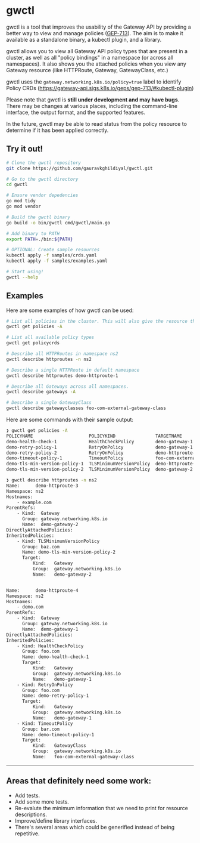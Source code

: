# gwctl

gwctl is a tool that improves the usability of the Gateway API by providing a better way to view and manage policies ([GEP-713](https://gateway-api.sigs.k8s.io/geps/gep-713)). The aim is to make it available as a standalone binary, a kubectl plugin, and a library.

gwctl allows you to view all Gateway API policy types that are present in a cluster, as well as all "policy bindings" in a namespace (or across all namespaces). It also shows you the attached policies when you view any Gateway resource (like HTTPRoute, Gateway, GatewayClass, etc.)

gwctl uses the `gateway.networking.k8s.io/policy=true` label to identify Policy CRDs (https://gateway-api.sigs.k8s.io/geps/gep-713/#kubectl-plugin)

Please note that gwctl is <b>still under development and may have bugs</b>. There may be changes at various places, including the command-line interface, the output format, and the supported features.

In the future, gwctl may be able to read status from the policy resource to determine if it has been applied correctly.

## Try it out!

```bash
# Clone the gwctl repository
git clone https://github.com/gauravkghildiyal/gwctl.git

# Go to the gwctl directory
cd gwctl

# Ensure vendor depedencies
go mod tidy
go mod vendor

# Build the gwctl binary
go build -o bin/gwctl cmd/gwctl/main.go

# Add binary to PATH
export PATH=./bin:${PATH}

# OPTIONAL: Create sample resources
kubectl apply -f samples/crds.yaml
kubectl apply -f samples/examples.yaml

# Start using!
gwctl --help
```

## Examples
Here are some examples of how gwctl can be used:

```bash
# List all policies in the cluster. This will also give the resource they bind to.
gwctl get policies -A

# List all available policy types
gwctl get policycrds

# Describe all HTTPRoutes in namespace ns2
gwctl describe httproutes -n ns2

# Describe a single HTTPRoute in default namespace
gwctl describe httproutes demo-httproute-1

# Describe all Gateways across all namespaces.
gwctl describe gateways -A

# Describe a single GatewayClass
gwctl describe gatewayclasses foo-com-external-gateway-class
```

Here are some commands with their sample output:
```bash
❯ gwctl get policies -A
POLICYNAME                     POLICYKIND               TARGETNAME                      TARGETKIND
demo-health-check-1            HealthCheckPolicy        demo-gateway-1                  Gateway
demo-retry-policy-1            RetryOnPolicy            demo-gateway-1                  Gateway
demo-retry-policy-2            RetryOnPolicy            demo-httproute-2                HTTPRoute
demo-timeout-policy-1          TimeoutPolicy            foo-com-external-gateway-class  GatewayClass
demo-tls-min-version-policy-1  TLSMinimumVersionPolicy  demo-httproute-1                HTTPRoute
demo-tls-min-version-policy-2  TLSMinimumVersionPolicy  demo-gateway-2                  Gateway

❯ gwctl describe httproutes -n ns2
Name:      demo-httproute-3
Namespace: ns2
Hostnames:
    - example.com
ParentRefs:
    - Kind:  Gateway
      Group: gateway.networking.k8s.io
      Name:  demo-gateway-2
DirectlyAttachedPolicies:
InheritedPolicies:
    - Kind: TLSMinimumVersionPolicy
      Group: baz.com
      Name: demo-tls-min-version-policy-2
      Target:
          Kind:   Gateway
          Group:  gateway.networking.k8s.io
          Name:   demo-gateway-2


Name:      demo-httproute-4
Namespace: ns2
Hostnames:
    - demo.com
ParentRefs:
    - Kind:  Gateway
      Group: gateway.networking.k8s.io
      Name:  demo-gateway-1
DirectlyAttachedPolicies:
InheritedPolicies:
    - Kind: HealthCheckPolicy
      Group: foo.com
      Name: demo-health-check-1
      Target:
          Kind:   Gateway
          Group:  gateway.networking.k8s.io
          Name:   demo-gateway-1
    - Kind: RetryOnPolicy
      Group: foo.com
      Name: demo-retry-policy-1
      Target:
          Kind:   Gateway
          Group:  gateway.networking.k8s.io
          Name:   demo-gateway-1
    - Kind: TimeoutPolicy
      Group: bar.com
      Name: demo-timeout-policy-1
      Target:
          Kind:   GatewayClass
          Group:  gateway.networking.k8s.io
          Name:   foo-com-external-gateway-class
```

---

## Areas that definitely need some work:
* Add tests.
* Add some more tests.
* Re-evalute the minimum information that we need to print for resource descriptions.
* Improve/define library interfaces.
* There's several areas which could be generified instead of being repetitive.

